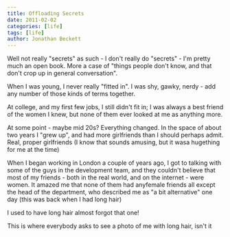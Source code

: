 ```yaml
---
title: Offloading Secrets
date: 2011-02-02
categories: [life]
tags: [life]
author: Jonathan Beckett
---
```


Well not really "secrets" as such - I don't really do "secrets" - I'm pretty much an open book. More a case of "things people don't know, and that don't crop up in general conversation".

When I was young, I never really "fitted in". I was shy, gawky, nerdy - add any number of those kinds of terms together.

At college, and my first few jobs, I still didn't fit in; I was always a best friend of the women I knew, but none of them ever looked at me as anything more.

At some point - maybe mid 20s? Everything changed. In the space of about two years I "grew up", and had more girlfriends than I should perhaps admit. Real, proper girlfriends (I know that sounds amusing, but it wasa hugething for me at the time)

When I began working in London a couple of years ago, I got to talking with some of the guys in the development team, and they couldn't believe that most of my friends - both in the real world, and on the internet - were women. It amazed me that none of them had anyfemale friends all except the head of the department, who described me as "a bit alternative" one day (this was back when I had long hair)

I used to have long hair almost forgot that one!

This is where everybody asks to see a photo of me with long hair, isn't it